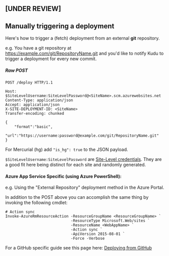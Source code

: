 ## [UNDER REVIEW]
## Manually triggering a deployment

Here's how to trigger a (fetch) deployment from an external __git__ repository.

e.g. You have a git repository at https://example.com/git/RepositoryName.git and you'd like to notify Kudu to trigger a deployment for every new commit.

##### Raw POST
```
POST /deploy HTTP/1.1

Host: $SiteLevelUsername:SiteLevelPassword@<SiteName>.scm.azurewebsites.net
Content-Type: application/json
Accept: application/json
X-SITE-DEPLOYMENT-ID: <SiteName>
Transfer-encoding: chunked

{
    "format":"basic",
    "url":"https://username:password@example.com/git/RepositoryName.git"
}
````
For Mercurial (hg) add `"is_hg": true` to the JSON payload.

`$SiteLevelUsername:SiteLevelPassword` are [Site-Level credentials](https://github.com/projectkudu/kudu/wiki/Deployment-credentials). They are a good fit here being distinct for each site and randomly generated.

#### Azure App Service Specific (using Azure PowerShell):

e.g. Using the "External Repository" deployment method in the Azure Portal.

In addition to the POST above you can accomplish the same thing by invoking the following cmdlet:
````
# Action sync
Invoke-AzureRmResourceAction -ResourceGroupName <ResourceGroupName> `
                             -ResourceType Microsoft.Web/sites `
                             -ResourceName <WebAppName> `
                             -Action sync `
                             -ApiVersion 2015-08-01 `
                             -Force -Verbose
````

For a GitHub specific guide see this page here: [Deploying from GitHub](https://github.com/projectkudu/kudu/wiki/Deploying-from-github)
